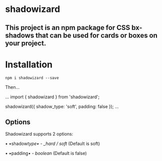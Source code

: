 # shadowizard

## This project is an npm package for CSS bx-shadows that can be used for cards or boxes on your project.

# Installation

`npm i shadowizard --save`

Then...

...
import { shadowizard } from 'shadowizard';

shadowizard({
    shadow_type: 'soft',
    padding: false
});
...

## Options

Shadowizard supports 2 options:

• •shadow*type• - \_hard  / soft* (Default is soft)

• •padding• - _boolean_ (Default is false)
